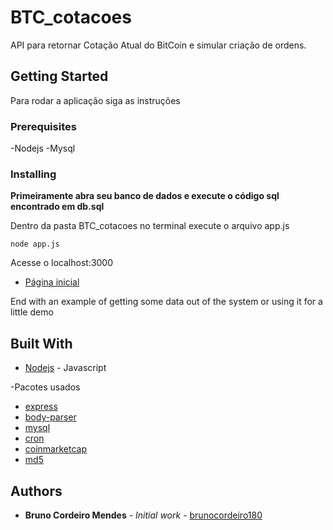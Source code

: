# BTC_cotacoes

API para retornar Cotação Atual do BitCoin e simular criação de ordens.

## Getting Started

Para rodar a aplicação siga as instruções

### Prerequisites

-Nodejs
-Mysql 

### Installing

**Primeiramente abra seu banco de dados e execute o código sql encontrado em db.sql**

Dentro da pasta BTC_cotacoes no terminal execute o arquivo app.js

```
node app.js
```

Acesse o localhost:3000

* [Página inicial](http://localhost:3000/) 

End with an example of getting some data out of the system or using it for a little demo

## Built With

* [Nodejs](https://nodejs.org/) - Javascript

-Pacotes usados

* [express](https://maven.apache.org/) 
* [body-parser](https://www.npmjs.com/package/body-parser) 
* [mysql](https://www.npmjs.com/package/mysql)
* [cron](https://www.npmjs.com/package/cron)
* [coinmarketcap](https://www.npmjs.com/package/coinmarketcap)
* [md5](https://www.npmjs.com/package/md5)

## Authors

* **Bruno Cordeiro Mendes** - *Initial work* - [brunocordeiro180](https://github.com/brunocordeiro180)
